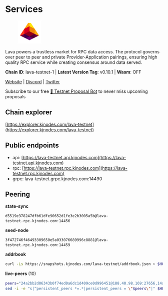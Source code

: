 # Services

<figure><img src="https://raw.githubusercontent.com/kj89/cosmos-images/main/logos/lava.png" alt=""><figcaption></figcaption></figure>

Lava powers a trustless market for RPC data access. The protocol  governs over peer to peer and private Provider-Application pairings,  ensuring high quality RPC service while creating consensus around data served.

**Chain ID**: lava-testnet-1 | **Latest Version Tag**: v0.10.1 | **Wasm**: OFF

[Website](https://lavanet.xyz) | [Discord](https://discord.com/invite/Tbk5NxTCdA) | [Twitter](https://twitter.com/lavanetxyz)



Subscribe to our free [🤖 Testnet Proposal Bot](https://t.me/kjnodes_testnet_proposal_bot) to never miss upcoming proposals


## Chain explorer
[https://explorer.kjnodes.com/lava-testnet](https://explorer.kjnodes.com/lava-testnet)

## Public endpoints

* api: [https://lava-testnet.api.kjnodes.com](https://lava-testnet.api.kjnodes.com)
* rpc: [https://lava-testnet.rpc.kjnodes.com](https://lava-testnet.rpc.kjnodes.com)
* grpc: lava-testnet.grpc.kjnodes.com:14490

## Peering

**state-sync**

```text
d5519e378247dfb61dfe90652d1fe3e2b3005a5b@lava-testnet.rpc.kjnodes.com:14456
```

**seed-node**

```text
3f472746f46493309650e5a033076689996c8881@lava-testnet.rpc.kjnodes.com:14459
```

**addrbook**
```bash
curl -Ls https://snapshots.kjnodes.com/lava-testnet/addrbook.json > $HOME/.lava/config/addrbook.json
```

**live-peers** (10)
```bash
peers="24a2bb2d06343b0f74ed0a6dc1d409ce0d996451@188.40.98.169:27656,14ae45e7f2ff7491cfa686a8fcac7cc095bc38ff@213.239.217.52:39656,257856431ef33f9fbfe6c119fdf3820035891d0c@38.242.197.140:26656,47385d0a7051109de5342e3b27890c4a4b9e0763@65.108.72.233:16656,433be6210ad6350bebebad68ec50d3e0d90cb305@217.13.223.167:60856,e1383b216c42acc842193c5ac7321ce6c0d73db0@78.47.37.142:26656,147cf727f179eccbd29de3ebf5899c1f4a93f6de@46.38.235.53:26656,276c73534246fb9ec48d5c72ebd62c42e2f96462@157.90.17.150:26656,d8e81881ced029758f9623179a3c1ecf72aece2e@195.74.86.49:26656,d5519e378247dfb61dfe90652d1fe3e2b3005a5b@65.109.68.190:14456"
sed -i -e "s|^persistent_peers *=.*|persistent_peers = \"$peers\"|" $HOME/.lava/config/config.toml
```

